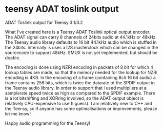 # teensy ADAT toslink output
ADAT Toslink output for Teensy 3.1/3.2 

What I've created here is a Teensy ADAT Toslink optical output encoder.
The ADAT signal can carry 8 channels of 24bits audio at 44.1kHz or 48kHz. The Teensy audio library defaults to 16 bit 44.1kHz audio which is stuffed in the 24bits. Internally is uses a I2S masterclock which can be changed in the sourcecode to support 48kHz. SMUX is not yet implemented, but should be doable.

The encoding is done using NZRI encoding in packets of 8 bit for which 4 lookup tables are made, so that the memory needed for the lookup for NZRI encoding is 4KB. In the encoding of a frame (containing 8ch 16 bit audio) a frame contains 256 bits, which is twice the datarate of the SPDIF output in the Teensy audio library. In order to support that I used multipliers at a samplerate speed twice as high as compared to the SPDIF example. There is a lot bitshifting and XORring involved, so the ADAT output object is relatively CPU-expensive to use (I guess). I am relatively new to C++ and the Teensy, so if anyone has some optimalisations or improvements, please let me know!

Happy audio programming for the Teensy!
